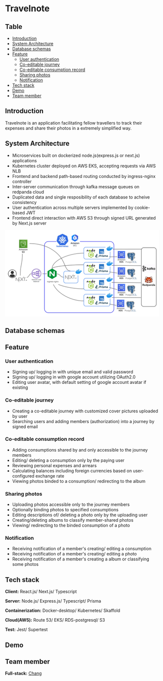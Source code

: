 # Travelnote

## Table
- [Introduction](#introduction)
- [System Architecture](#system-architecture)
- [Database schemas](#database-schemas)
- [Feature](#feature)
   - [User authentication](#user-authentication)
   - [Co-editable journey](#co-editable-journey)
   - [Co-editable consumption record](#co-editable-consumption-record)
   - [Sharing photos](#sharing-photos)
   - [Notification](#notification)
- [Tech stack](#tech-stack)
- [Demo](#demo)
- [Team member](#team-member)

## Introduction
Travelnote is an application facilitating fellow travellers to track their expenses and share their photos in a extremely simplified way.

## System Architecture
- Microservices built on dockerized node.js(express.js or next.js) applications
- Kubernetes cluster deployed on AWS EKS, accepting requests via AWS NLB
- Frontend and backend path-based routing conducted by ingress-nginx controller
- Inter-server communication through kafka message queues on redpanda cloud
- Duplicated data and single resposibility of each database to acheive consistency
- User authentication across multiple servers implemented by cookie-based JWT
- Frontend direct interaction with AWS S3 through signed URL generated by Next.js server

![System Architecture](/img/Architecture.jpg)

## Database schemas 


## Feature

### User authentication
- Signing up/ logging in with unique email and valid password
- Signing up/ logging in with google account utilizing OAuth2.0
- Editing user avatar, with default setting of google account avatar if existing

### Co-editable journey
- Creating a co-editable journey with customized cover pictures uploaded by user
- Searching users and adding members (authorization) into a journey by signed email

### Co-editable consumption record
- Adding consumptions shared by and only accessible to the journey members
- Editing/ deleting a consumption only by the paying user
- Reviewing personal expenses and arrears
- Calculating balances including foreign currencies based on user-configured exchange rate 
- Viewing photos binded to a consumption/ redirecting to the album

### Sharing photos
- Uploading photos accessible only to the journey members
- Optionally binding photos to specified consumptions
- Editing descriptions of/ deleting a photo only by the uploading user
- Creating/deleting albums to classify member-shared photos
- Viewing/ redirecting to the binded consumption of a photo

### Notification
- Receiving notification of a member's creating/ editing a consumption
- Receiving notification of a member's creating/ editing a photo
- Receiving notification of a member's creating a album or classifying some photos

## Tech stack

**Client:** React.js/ Next.js/ Typescript

**Server:** Node.js/ Express.js/ Typescript/ Prisma

**Containerization:** Docker-desktop/ Kubernetes/ Skaffold

**Cloud(AWS):** Route 53/ EKS/ RDS-postgresql/ S3

**Test:** Jest/ Supertest

## Demo


## Team member

**Full-stack:** [Chang](https://github.com/doyakonnga)